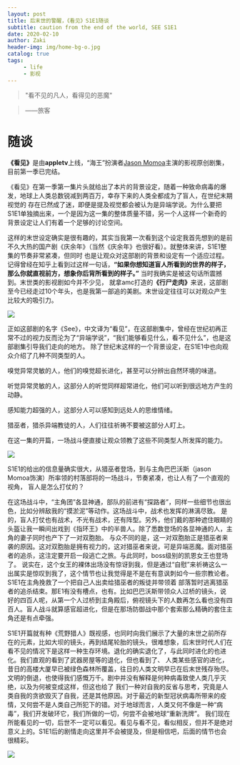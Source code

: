 ```yaml
---
layout: post
title: 后末世的警醒，《看见》S1E1随谈
subtitle: caution from the end of the world, SEE S1E1
date: 2020-02-10
author: Zaki
header-img: img/home-bg-o.jpg
catalog: true
tags:
     - life
     - 影视
---
```


> "看不见的凡人，看得见的恶魔"

> ——旅客

# 随谈


<strong>《看见》</strong>是由<strong>appletv</strong>上线，“海王”扮演者<a href="https://baike.baidu.com/item/杰森·莫玛/10269261">Jason Momoa</a>主演的影视原创剧集，目前第一季已完结。


《看见》在第一季第一集片头就给出了本片的背景设定，随着一种致命病毒的爆发，地球上人类总数锐减到两百万，幸存下来的人类全都成为了盲人，在世纪末期视觉的
存在已然成了迷，即便是提及视觉都会被认为是异端学说。为什么要把S1E1单独摘出来，一个是因为这一集的整体质量不错，另一个人这样一个新奇的背景设定让人们有着一个足够的讨论空间。



这样的末世设定确实是很有趣的，其实当我第一次看到这个设定我首先想到的是前不久大热的国产剧《庆余年》（当然《庆余年》也很好看）。就整体来讲，S1E1整集的节奏非常紧凑，但同时
也是让观众对这部剧的背景和设定有一个适应过程。记得曾经在知乎上看到过这样一句话，<strong>“如果你想知道盲人所看到的世界的样子，那么你就直视前方，想象你后背所看到的样子。”</strong>
当时我确实是被这句话所震撼到。末世类的影视剧如今并不少见， 就拿amc打造的<strong>《行尸走肉》</strong>来说，这部剧至今已经走过10个年头，也是我第一部追的美剧。末世设定往往可以对观众产生比较大的吸引力。


![](https://tva1.sinaimg.cn/large/0082zybply1gbr9ijweecj30u00irq3s.jpg)



正如这部剧的名字《See》，中文译为“看见”，在这部剧集中，曾经在世纪初再正常不过的视力反而沦为了“异端学说”，“我们能够看见什么，看不见什么”，也是这部剧集引导我们走向的地方。
除了世纪末这样的一个背景设定，在S1E1中也向观众介绍了几种不同类型的人。

嗅觉异常灵敏的人，他们的嗅觉超长进化，甚至可以分辨出自然环境的味道。


听觉异常灵敏的人，这部分人的听觉同样超常进化，他们可以听到很远地方产生的动静。


感知能力超强的人，这部分人可以感知到远处人的思维情绪。


猎巫者，猎杀异端教徒的人，人们往往祈祷不要被这部分人盯上。


在这一集的开篇，一场战斗便直接让观众领教了这些不同类型人所发挥的能力。



![](https://tva1.sinaimg.cn/large/0082zybply1gbr9jwqqddj30u00k00ux.jpg)



S1E1的给出的信息量确实很大，从猎巫者登场，到与主角巴巴沃斯（jason Momoa饰演）所率领的村落部将的一场战斗，节奏紧凑，也让人有了一个直观的视角，
盲人是怎么打仗的？




在这场战斗中，“主角团”各显神通，部队的前进有“探路者”，同样一些细节也很出色，比如分辨敌我的“摸淤泥”等动作。这场战斗中，战术也发挥的淋漓尽致。
是的，盲人打仗也有战术，不光有战术，还有阵型。另外，他们戴的那种遮住眼睛的头盔让我一瞬间出戏到《指环王》中的半兽人。除了悉数登场的各显神通的人，主角的妻子同时也产下了一对双胞胎。
与众不同的是，这一对双胞胎正是猎巫者来袭的原因。这对双胞胎是拥有视力的，这对猎巫者来说，可是异端恶魔。面对猎巫者的追杀，这注定要开启一段逃亡之旅。与此同时，boss级别的凯恩女王也登场了。
说实在，这个女王的裸体出场没有惊讶到我，但是通过“自慰”来祈祷这么一出属实是惊叹到我了，这个情节也让我觉得是不是在有意讽刺如今一些宗教论者。S1E1在主角挽救了一个把自己人出卖给猎巫者的叛徒并带领着
部落暂时逃离猎巫者的追杀结束。那E1有没有槽点，也有。比如巴巴沃斯带领众人过桥的镜头，说好的四百人呢，从第一个人过桥到主角殿后，俯视镜头下的人数再怎么看也没有四百人。盲人战斗就算感官超进化，但是在那场防御战中那个套索那么精确的套住主角还是有点牵强。




S1E1开篇就有种《荒野猎人》既视感，也同时向我们展示了大量的末世之前所存在的元素，比如大坝的镜头，再到结尾轮胎的镜头，很难想象，后末世时代人们在看不见的情况下是这样一种生存环境。退化的确实退化了，与此同时进化的也进化。我们直观的看到了武器房屋等的退化，但也看到了、
人类某些感官的进化，昔日的高楼大厦早已被绿色森林所覆盖，往日的人类文明早已在后末世残存殆尽。文明的倒退，也使得我们感慨万千。剧中并没有解释是何种病毒致使人类几乎灭绝，以及为何被变成这样，但这也给了
我们一种对自我的反省与思考，究竟是人类自我的贪欲毁灭了自我，还是其他原因。对于最近的新型冠状病毒所带来的疫情，又何尝不是人类自己所犯下的错。对于地球而言，人类又何不像是一种“病毒”，我们开发破环它，我们所做的一切，何尝不会被地球“重新洗牌”。
我们现在所能看见的一切，后世不一定可以看见。看见与看不见，看似相反，但并不是绝对意义上的。S1E1后的剧情走向这里并不会被提及，但是相信吧，后面的情节也会很精彩。



![](https://tva1.sinaimg.cn/large/0082zybply1gbr9jfwnqwj30n00y340b.jpg)

